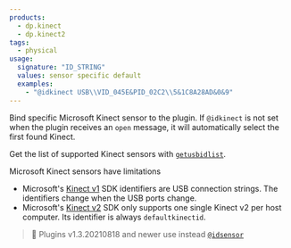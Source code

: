 ```yaml
---
products:
  - dp.kinect
  - dp.kinect2
tags:
  - physical
usage:
  signature: "ID_STRING"
  values: sensor specific default
  examples:
    - "@idkinect USB\\VID_045E&PID_02C2\\5&1C8A28AD&0&9"
---
```


Bind specific Microsoft Kinect sensor to the plugin. If `@idkinect` is not set
when the plugin receives an `open` message, it will automatically select
the first found Kinect.

Get the list of supported Kinect sensors with [`getusbidlist`](../methods/getusbidlist.md).

Microsoft Kinect sensors have limitations

* Microsoft's [Kinect v1](../../_hardware/sensors/kinect-v1.md) SDK identifiers
  are USB connection strings. The identifiers change when the USB ports change.
* Microsoft's [Kinect v2](../../_hardware/sensors/kinect-v2.md) SDK only
  supports one single Kinect v2 per host computer. Its identifier is always `defaultkinectid`.

> :memo: Plugins v1.3.20210818 and newer use instead [`@idsensor`](idsensor.md)
